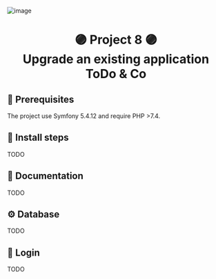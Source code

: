 ![image](https://user-images.githubusercontent.com/54909696/144947502-ef90f2a8-efcb-415d-b30d-5eba9d56fa65.png)
# <p align="center">🟣 Project 8 🟣<br /> Upgrade an existing application ToDo & Co</p>


## 🧩 Prerequisites
The project use Symfony 5.4.12 and require PHP >7.4.


## 📌️ Install steps
TODO


## 📖️ Documentation
TODO


## ⚙️ Database
TODO


## 🔐 Login
TODO
